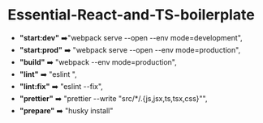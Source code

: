 # Essential-React-and-TS-boilerplate

- **"start:dev"** ➡️"webpack serve --open --env mode=development",
- **"start:prod"** ➡️ "webpack serve --open --env mode=production",
- **"build"** ➡️ "webpack --env mode=production",
- **"lint"** ➡️ "eslint ",
- **"lint:fix"** ➡️ "eslint --fix",
- **"prettier"** ➡️ "prettier --write \"src/\*/.{js,jsx,ts,tsx,css}\"",
- **"prepare"** ➡️ "husky install"

